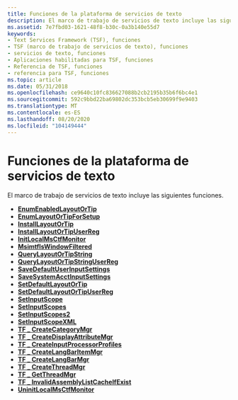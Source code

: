 ```yaml
---
title: Funciones de la plataforma de servicios de texto
description: El marco de trabajo de servicios de texto incluye las siguientes funciones. EnumEnabledLayoutOrTipEnumLayoutOrTipForSetupInstallLayoutOrTipInstallLayoutOrTipUserRegInitLocalMsCtfMonitorMsimtfIsWindowFilteredQueryLayoutOrTipStringQueryLayoutOrTipStringUserRegSaveDefaultUserInputSettingsSaveSystemAcctInputSettingsSetDefaultLayoutOrTipSetDefaultLayoutOrTipUserRegSetInputScopeS etInputScopesSetInputScopes2SetInputScopeXMLTF \_ CreateCategoryMgrTF \_ CreateDisplayAttributeMgrTF \_ CreateInputProcessorProfilesTF \_ CreateLangBarItemMgrTF \_ CreateLangBarMgrTF \_ CreateThreadMgrTF \_ GetThreadMgrTF \_ InvalidAssemblyListCacheIfExistUninitLocalMsCtfMonitor
ms.assetid: 7e7fbd03-1621-48f8-b30c-0a3b140e55d7
keywords:
- Text Services Framework (TSF), funciones
- TSF (marco de trabajo de servicios de texto), funciones
- servicios de texto, funciones
- Aplicaciones habilitadas para TSF, funciones
- Referencia de TSF, funciones
- referencia para TSF, funciones
ms.topic: article
ms.date: 05/31/2018
ms.openlocfilehash: ce9640c10fc836627088b2cb2195b35b6f6bc4e1
ms.sourcegitcommit: 592c9bbd22ba69802dc353bcb5eb30699f9e9403
ms.translationtype: MT
ms.contentlocale: es-ES
ms.lasthandoff: 08/20/2020
ms.locfileid: "104149444"
---
```

# <a name="text-services-framework-functions"></a>Funciones de la plataforma de servicios de texto

El marco de trabajo de servicios de texto incluye las siguientes funciones.

-   [**EnumEnabledLayoutOrTip**](/windows/desktop/TSF/enumenabledlayoutortip)
-   [**EnumLayoutOrTipForSetup**](/windows/desktop/TSF/enumlayoutortipforsetup)
-   [**InstallLayoutOrTip**](/windows/desktop/TSF/installlayoutortip)
-   [**InstallLayoutOrTipUserReg**](/windows/desktop/TSF/installlayoutortipuserreg)
-   [**InitLocalMsCtfMonitor**](/windows/desktop/api/msctfmonitorapi/nf-msctfmonitorapi-initlocalmsctfmonitor)
-   [**MsimtfIsWindowFiltered**](/windows/desktop/TSF/msimtfiswindowfiltered)
-   [**QueryLayoutOrTipString**](/windows/desktop/TSF/querylayoutortipstring)
-   [**QueryLayoutOrTipStringUserReg**](/windows/desktop/TSF/querylayoutortipstringuserreg)
-   [**SaveDefaultUserInputSettings**](/windows/desktop/TSF/savedefaultuserinputsettings)
-   [**SaveSystemAcctInputSettings**](/windows/desktop/TSF/savesystemacctinputsettings)
-   [**SetDefaultLayoutOrTip**](/windows/desktop/TSF/setdefaultlayoutortip)
-   [**SetDefaultLayoutOrTipUserReg**](/windows/desktop/TSF/setdefaultlayoutortipuserreg)
-   [**SetInputScope**](/windows/desktop/api/inputscope/nf-inputscope-setinputscope)
-   [**SetInputScopes**](/windows/desktop/api/inputscope/nf-inputscope-setinputscopes)
-   [**SetInputScopes2**](/windows/desktop/api/inputscope/nf-inputscope-setinputscopes2)
-   [**SetInputScopeXML**](/windows/desktop/api/inputscope/nf-inputscope-setinputscopexml)
-   [**TF \_ CreateCategoryMgr**](/windows/desktop/api/Msctf/nf-msctf-tf_createcategorymgr)
-   [**TF \_ CreateDisplayAttributeMgr**](/windows/desktop/api/Msctf/nf-msctf-tf_createdisplayattributemgr)
-   [**TF \_ CreateInputProcessorProfiles**](/windows/desktop/api/Msctf/nf-msctf-tf_createinputprocessorprofiles)
-   [**TF \_ CreateLangBarItemMgr**](/windows/desktop/api/Msctf/nf-msctf-tf_createlangbaritemmgr)
-   [**TF \_ CreateLangBarMgr**](/windows/desktop/api/Msctf/nf-msctf-tf_createlangbarmgr)
-   [**TF \_ CreateThreadMgr**](/windows/desktop/api/Msctf/nf-msctf-tf_createthreadmgr)
-   [**TF \_ GetThreadMgr**](/windows/desktop/api/Msctf/nf-msctf-tf_getthreadmgr)
-   [**TF \_ InvalidAssemblyListCacheIfExist**](/windows/desktop/TSF/tf-invalidassemblylistcacheifexist)
-   [**UninitLocalMsCtfMonitor**](/windows/desktop/api/msctfmonitorapi/nf-msctfmonitorapi-uninitlocalmsctfmonitor)

 

 